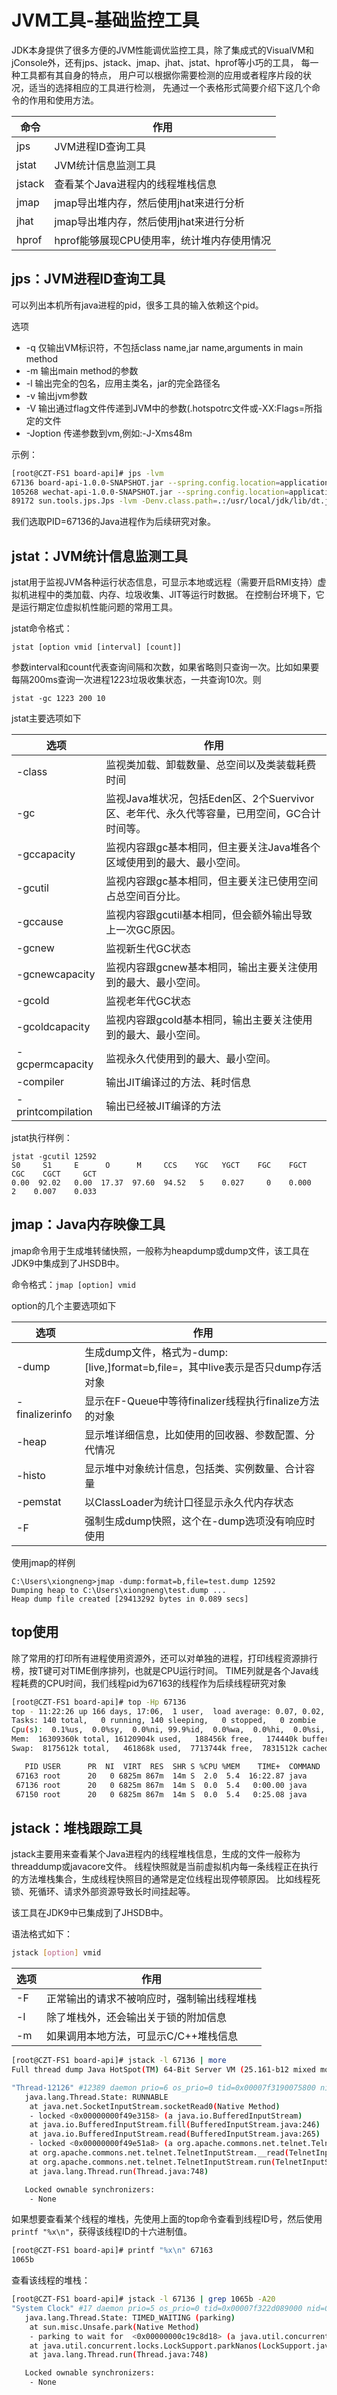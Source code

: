 # JVM工具-基础监控工具

JDK本身提供了很多方便的JVM性能调优监控工具，除了集成式的VisualVM和jConsole外，还有jps、jstack、jmap、jhat、jstat、hprof等小巧的工具，
每一种工具都有其自身的特点， 用户可以根据你需要检测的应用或者程序片段的状况，适当的选择相应的工具进行检测，
先通过一个表格形式简要介绍下这几个命令的作用和使用方法。

命令         | 作用
------------|---------------------------------------
jps         | JVM进程ID查询工具
jstat       | JVM统计信息监测工具
jstack      | 查看某个Java进程内的线程堆栈信息
jmap        | jmap导出堆内存，然后使用jhat来进行分析
jhat        | jmap导出堆内存，然后使用jhat来进行分析
hprof       | hprof能够展现CPU使用率，统计堆内存使用情况

## jps：JVM进程ID查询工具

可以列出本机所有java进程的pid，很多工具的输入依赖这个pid。

选项

* -q 仅输出VM标识符，不包括class name,jar name,arguments in main method
* -m 输出main method的参数
* -l 输出完全的包名，应用主类名，jar的完全路径名
* -v 输出jvm参数
* -V 输出通过flag文件传递到JVM中的参数(.hotspotrc文件或-XX:Flags=所指定的文件
* -Joption 传递参数到vm,例如:-J-Xms48m

示例：

```bash
[root@CZT-FS1 board-api]# jps -lvm
67136 board-api-1.0.0-SNAPSHOT.jar --spring.config.location=application.yml -Xms1024m -Xmx1024m
105268 wechat-api-1.0.0-SNAPSHOT.jar --spring.config.location=application.yml -Xms512m
89172 sun.tools.jps.Jps -lvm -Denv.class.path=.:/usr/local/jdk/lib/dt.jar -Dapplication.home=/usr/local/jdk -Xms8m
```

我们选取PID=67136的Java进程作为后续研究对象。

## jstat：JVM统计信息监测工具
jstat用于监视JVM各种运行状态信息，可显示本地或远程（需要开启RMI支持）虚拟机进程中的类加载、内存、垃圾收集、JIT等运行时数据。
在控制台环境下，它是运行期定位虚拟机性能问题的常用工具。

jstat命令格式：
```
jstat [option vmid [interval] [count]]
```
参数interval和count代表查询间隔和次数，如果省略则只查询一次。比如如果要每隔200ms查询一次进程1223垃圾收集状态，一共查询10次。则
```
jstat -gc 1223 200 10
```

jstat主要选项如下

选项               |  作用
------------------|------------------------------------------------------------------------------------
-class            | 监视类加载、卸载数量、总空间以及类装载耗费时间
-gc               | 监视Java堆状况，包括Eden区、2个Suervivor区、老年代、永久代等容量，已用空间，GC合计时间等。
-gccapacity       | 监视内容跟gc基本相同，但主要关注Java堆各个区域使用到的最大、最小空间。
-gcutil           | 监视内容跟gc基本相同，但主要关注已使用空间占总空间百分比。
-gccause          | 监视内容跟gcutil基本相同，但会额外输出导致上一次GC原因。
-gcnew            | 监视新生代GC状态
-gcnewcapacity    | 监视内容跟gcnew基本相同，输出主要关注使用到的最大、最小空间。
-gcold            | 监视老年代GC状态
-gcoldcapacity    | 监视内容跟gcold基本相同，输出主要关注使用到的最大、最小空间。
-gcpermcapacity   | 监视永久代使用到的最大、最小空间。
-compiler         | 输出JIT编译过的方法、耗时信息
-printcompilation | 输出已经被JIT编译的方法

jstat执行样例：
```
jstat -gcutil 12592
S0     S1     E      O      M     CCS    YGC   YGCT    FGC    FGCT    CGC    CGCT     GCT
0.00  92.02   0.00  17.37  97.60  94.52   5    0.027     0    0.000     2    0.007    0.033
```

## jmap：Java内存映像工具
jmap命令用于生成堆转储快照，一般称为heapdump或dump文件，该工具在JDK9中集成到了JHSDB中。

命令格式：`jmap [option] vmid`

option的几个主要选项如下

选项               |  作用
------------------|----------------------------------------------------------------------------------
-dump             | 生成dump文件，格式为-dump:[live,]format=b,file=<filename>，其中live表示是否只dump存活对象
-finalizerinfo    | 显示在F-Queue中等待finalizer线程执行finalize方法的对象
-heap             | 显示堆详细信息，比如使用的回收器、参数配置、分代情况
-histo            | 显示堆中对象统计信息，包括类、实例数量、合计容量
-pemstat          | 以ClassLoader为统计口径显示永久代内存状态
-F                | 强制生成dump快照，这个在-dump选项没有响应时使用

使用jmap的样例
```
C:\Users\xiongneng>jmap -dump:format=b,file=test.dump 12592
Dumping heap to C:\Users\xiongneng\test.dump ...
Heap dump file created [29413292 bytes in 0.089 secs]
```

## top使用
除了常用的打印所有进程使用资源外，还可以对单独的进程，打印线程资源排行榜，按T键可对TIME倒序排列，也就是CPU运行时间。
TIME列就是各个Java线程耗费的CPU时间，我们线程pid为67163的线程作为后续线程研究对象

```bash
[root@CZT-FS1 board-api]# top -Hp 67136
top - 11:22:26 up 166 days, 17:06,  1 user,  load average: 0.07, 0.02, 0.00
Tasks: 140 total,   0 running, 140 sleeping,   0 stopped,   0 zombie
Cpu(s):  0.1%us,  0.0%sy,  0.0%ni, 99.9%id,  0.0%wa,  0.0%hi,  0.0%si,  0.0%st
Mem:  16309360k total, 16120904k used,   188456k free,   174440k buffers
Swap:  8175612k total,   461868k used,  7713744k free,  7831512k cached

   PID USER      PR  NI  VIRT  RES  SHR S %CPU %MEM    TIME+  COMMAND
 67163 root      20   0 6825m 867m  14m S  2.0  5.4  16:22.87 java
 67136 root      20   0 6825m 867m  14m S  0.0  5.4   0:00.00 java
 67150 root      20   0 6825m 867m  14m S  0.0  5.4   0:25.08 java
```

## jstack：堆栈跟踪工具

jstack主要用来查看某个Java进程内的线程堆栈信息，生成的文件一般称为threaddump或javacore文件。
线程快照就是当前虚拟机内每一条线程正在执行的方法堆栈集合，生成线程快照目的通常是定位线程出现停顿原因。
比如线程死锁、死循环、请求外部资源导致长时间挂起等。

该工具在JDK9中已集成到了JHSDB中。

语法格式如下：

```bash
jstack [option] vmid
```

选项            |  作用
---------------|-------------------------------------------
-F             | 正常输出的请求不被响应时，强制输出线程堆栈
-l             | 除了堆栈外，还会输出关于锁的附加信息
-m             | 如果调用本地方法，可显示C/C++堆栈信息

```bash
[root@CZT-FS1 board-api]# jstack -l 67136 | more
Full thread dump Java HotSpot(TM) 64-Bit Server VM (25.161-b12 mixed mode):

"Thread-12126" #12389 daemon prio=6 os_prio=0 tid=0x00007f3190075800 nid=0x15d08 runnable [0x00007f31f43c4000]
   java.lang.Thread.State: RUNNABLE
	at java.net.SocketInputStream.socketRead0(Native Method)
	- locked <0x00000000f49e3158> (a java.io.BufferedInputStream)
	at java.io.BufferedInputStream.fill(BufferedInputStream.java:246)
	at java.io.BufferedInputStream.read(BufferedInputStream.java:265)
	- locked <0x00000000f49e51a8> (a org.apache.commons.net.telnet.TelnetInputStream)
	at org.apache.commons.net.telnet.TelnetInputStream.__read(TelnetInputStream.java:132)
	at org.apache.commons.net.telnet.TelnetInputStream.run(TelnetInputStream.java:603)
	at java.lang.Thread.run(Thread.java:748)

   Locked ownable synchronizers:
	- None
```

如果想要查看某个线程的堆栈，先使用上面的top命令查看到线程ID号，然后使用`printf "%x\n"`，获得该线程ID的十六进制值。

```bash
[root@CZT-FS1 board-api]# printf "%x\n" 67163
1065b
```

查看该线程的堆栈：
```bash
[root@CZT-FS1 board-api]# jstack -l 67136 | grep 1065b -A20
"System Clock" #17 daemon prio=5 os_prio=0 tid=0x00007f322d089000 nid=0x1065b runnable [0x00007f320487c000]
   java.lang.Thread.State: TIMED_WAITING (parking)
	at sun.misc.Unsafe.park(Native Method)
	- parking to wait for  <0x00000000c19c8d18> (a java.util.concurrent.locks.AbstractQueuedSynchronizer$ConditionObject)
	at java.util.concurrent.locks.LockSupport.parkNanos(LockSupport.java:215)
	at java.lang.Thread.run(Thread.java:748)

   Locked ownable synchronizers:
	- None
```
